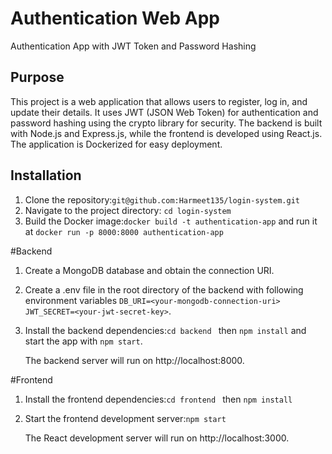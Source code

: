 # Authentication Web App
Authentication App with JWT Token and Password Hashing

## Purpose
This project is a web application that allows users to register, log in, and update their details. It uses JWT (JSON Web Token) for authentication and password hashing using the crypto library for security. The backend is built with Node.js and Express.js, while the frontend is developed using React.js. The application is Dockerized for easy deployment.

## Installation
1. Clone the repository:```git@github.com:Harmeet135/login-system.git```
2. Navigate to the project directory: `cd login-system`
3. Build the Docker image:`docker build -t authentication-app` and run it at `docker run -p 8000:8000 authentication-app`

#Backend 

1. Create a MongoDB database and obtain the connection URI.
2. Create a .env file in the root directory of the backend with following environment variables `DB_URI=<your-mongodb-connection-uri> 
JWT_SECRET=<your-jwt-secret-key>`.
3. Install the backend dependencies:`cd backend ` then `npm install` and start the app with `npm start`.

   The backend server will run on http://localhost:8000.

#Frontend

1. Install the frontend dependencies:`cd frontend ` then `npm install`
2. Start the frontend development server:`npm start`

    The React development server will run on http://localhost:3000.
